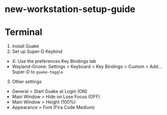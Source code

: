 # new-workstation-setup-guide

# Terminal
1. Install Guake
2. Set up Super-D Keybind
  - X: Use the preferences Key Bindings tab
  - Wayland-Gnone: Settings > Keyboard > Key Bindings > Custom > Add... Super-D to ```guake-toggle```
3. Other settings
  - General > Start Guake at Login (ON)
  - Main Window > Hide on Lose Focus (OFF)
  - Main Window > Height (100%)
  - Appearance > Font (Fira Code Medium)
